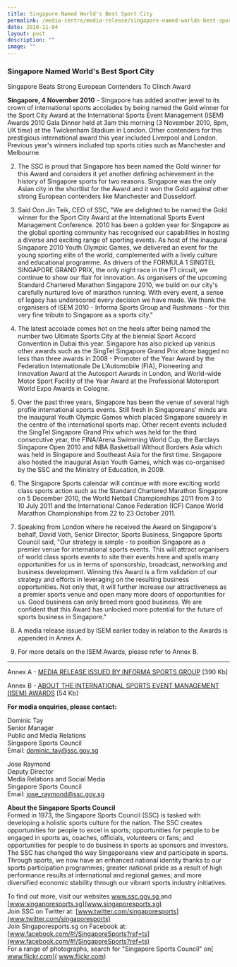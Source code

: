 ```yaml
---
title: Singapore Named World's Best Sport City
permalink: /media-centre/media-release/singapore-named-worlds-best-sport-city/
date: 2010-11-04
layout: post
description: ""
image: ""
---
```

### **Singapore Named World's Best Sport City**

Singapore Beats Strong European Contenders To Clinch Award

**Singapore, 4 November 2010** - Singapore has added another jewel to its crown of international sports accolades by being named the Gold winner for the Sport City Award at the International Sports Event Management (ISEM) Awards 2010 Gala Dinner held at 3am this morning (3 November 2010, 8pm, UK time) at the Twickenham Stadium in London. Other contenders for this prestigious international award this year included Liverpool and London. Previous year's winners included top sports cities such as Manchester and Melbourne.

2. The SSC is proud that Singapore has been named the Gold winner for this Award and considers it yet another defining achievement in the history of Singapore sports for two reasons. Singapore was the only Asian city in the shortlist for the Award and it won the Gold against other strong European contenders like Manchester and Dusseldorf.

3. Said Oon Jin Teik, CEO of SSC, "We are delighted to be named the Gold winner for the Sport City Award at the International Sports Event Management Conference. 2010 has been a golden year for Singapore as the global sporting community has recognised our capabilities in hosting a diverse and exciting range of sporting events. As host of the inaugural Singapore 2010 Youth Olympic Games, we delivered an event for the young sporting elite of the world, complemented with a lively culture and educational programme. As drivers of the FORMULA 1 SINGTEL SINGAPORE GRAND PRIX, the only night race in the F1 circuit, we continue to show our flair for innovation. As organisers of the upcoming Standard Chartered Marathon Singapore 2010, we build on our city's carefully nurtured love of marathon running. With every event, a sense of legacy has underscored every decision we have made. We thank the organisers of ISEM 2010 - Informa Sports Group and Rushmans - for this very fine tribute to Singapore as a sports city."

4. The latest accolade comes hot on the heels after being named the number two Ultimate Sports City at the biennial Sport Accord Convention in Dubai this year. Singapore has also picked up various other awards such as the SingTel Singapore Grand Prix alone bagged no less than three awards in 2008 - Promoter of the Year Award by the Federation Internationale De L'Automobile (FIA), Pioneering and Innovation Award at the Autosport Awards in London, and World-wide Motor Sport Facility of the Year Award at the Professional Motorsport World Expo Awards in Cologne.

5. Over the past three years, Singapore has been the venue of several high profile international sports events. Still fresh in Singaporeans' minds are the inaugural Youth Olympic Games which placed Singapore squarely in the centre of the international sports map. Other recent events included the SingTel Singapore Grand Prix which was held for the third consecutive year, the FINA/Arena Swimming World Cup, the Barclays Singapore Open 2010 and NBA Basketball Without Borders Asia which was held in Singapore and Southeast Asia for the first time. Singapore also hosted the inaugural Asian Youth Games, which was co-organised by the SSC and the Ministry of Education, in 2009.

6. The Singapore Sports calendar will continue with more exciting world class sports action such as the Standard Chartered Marathon Singapore on 5 December 2010, the World Netball Championships 2011 from 3 to 10 July 2011 and the International Canoe Federation (ICF) Canoe World Marathon Championships from 22 to 23 October 2011.

7. Speaking from London where he received the Award on Singapore's behalf, David Voth, Senior Director, Sports Business, Singapore Sports Council said, "Our strategy is simple - to position Singapore as a premier venue for international sports events. This will attract organisers of world class sports events to site their events here and spells many opportunities for us in terms of sponsorship, broadcast, networking and business development. Winning this Award is a firm validation of our strategy and efforts in leveraging on the resulting business opportunities. Not only that, it will further increase our attractiveness as a premier sports venue and open many more doors of opportunities for us. Good business can only breed more good business. We are confident that this Award has unlocked more potential for the future of sports business in Singapore."

8. A media release issued by ISEM earlier today in relation to the Awards is appended in Annex A.

9. For more details on the ISEM Awards, please refer to Annex B.

---

Annex A - [MEDIA RELEASE ISSUED BY INFORMA SPORTS GROUP](/files/Media%20Centre/Media%20Release/2010/Nov/Singapore%20named%20Worlds%20Best%20Sport%20City%20%20Annex%201pdf.pdf) [390 Kb]

Annex B - [ABOUT THE INTERNATIONAL SPORTS EVENT MANAGEMENT (ISEM) AWARDS](/files/Media%20Centre/Media%20Release/2010/Nov/Singapore%20named%20Worlds%20Best%20Sport%20City%20%20Annex%202pdf.pdf) [54 Kb]


**For media enquiries, please contact:**

Dominic Tay
<br>Senior Manager
<br>Public and Media Relations
<br>Singapore Sports Council
<br>Email: [dominic_tay@ssc.gov.sg](dominic_tay@ssc.gov.sg)

Jose Raymond
<br>Deputy Director
<br>Media Relations and Social Media
<br>Singapore Sports Council
<br>Email: [jose_raymond@ssc.gov.sg](jose_raymond@ssc.gov.sg)

**About the Singapore Sports Council**
<br>
Formed in 1973, the Singapore Sports Council (SSC) is tasked with developing a holistic sports culture for the nation. The SSC creates opportunities for people to excel in sports; opportunities for people to be engaged in sports as, coaches, officials, volunteers or fans; and opportunities for people to do business in sports as sponsors and investors. The SSC has changed the way Singaporeans view and participate in sports. Through sports, we now have an enhanced national identity thanks to our sports participation programmes; greater national pride as a result of high performance results at international and regional games; and more diversified economic stability through our vibrant sports industry initiatives.

To find out more, visit our websites [www.ssc.gov.sg ](www.ssc.gov.sg )and [www.singaporesports.sg](www.singaporesports.sg)
<br>
Join SSC on Twitter at: [www.twitter.com/singaporesports](www.twitter.com/singaporesports)
<br>
Join Singaporesports.sg on Facebook at: [www.facebook.com/#!/SingaporeSports?ref=ts](www.facebook.com/#!/SingaporeSports?ref=ts)
<br>
For a range of photographs, search for "Singapore Sports Council" on[ www.flickr.com]( www.flickr.com)
